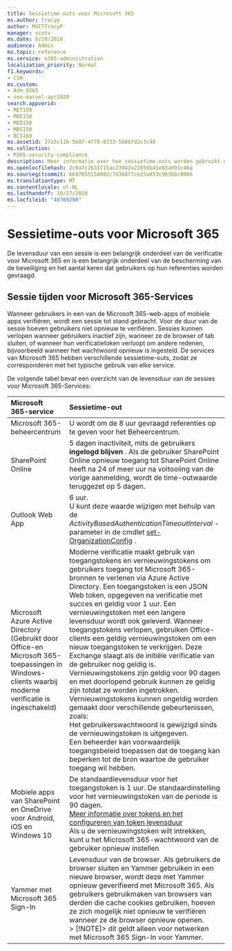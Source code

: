 ```yaml
---
title: Sessietime-outs voor Microsoft 365
ms.author: tracyp
author: MSFTTracyP
manager: scotv
ms.date: 6/29/2018
audience: Admin
ms.topic: reference
ms.service: o365-administration
localization_priority: Normal
f1.keywords:
- CSH
ms.custom:
- Adm_O365
- seo-marvel-apr2020
search.appverid:
- MET150
- MOE150
- MED150
- MBS150
- BCS160
ms.assetid: 37a5c116-5b07-4f70-8333-5b86fd2c3c40
ms.collection:
- M365-security-compliance
description: Meer informatie over hoe sessietime-outs worden gebruikt om de beveiliging en toegankelijkheid van gebruikers in Microsoft 365-clienttoepassingen te salderen.
ms.openlocfilehash: 2c0a7c2633715ac23942a22858b41e83a091c46a
ms.sourcegitcommit: 6647055154002c7d3b8f7ce25ad53c9636bc8066
ms.translationtype: MT
ms.contentlocale: nl-NL
ms.lasthandoff: 10/27/2020
ms.locfileid: "48769290"
---
```

# <a name="session-timeouts-for-microsoft-365"></a>Sessietime-outs voor Microsoft 365

De levensduur van een sessie is een belangrijk onderdeel van de verificatie voor Microsoft 365 en is een belangrijk onderdeel van de bescherming van de beveiliging en het aantal keren dat gebruikers op hun referenties worden gevraagd.

## <a name="session-times-for-microsoft-365-services"></a>Sessie tijden voor Microsoft 365-Services

Wanneer gebruikers in een van de Microsoft 365-web-apps of mobiele apps verifiëren, wordt een sessie tot stand gebracht. Voor de duur van de sessie hoeven gebruikers niet opnieuw te verifiëren. Sessies kunnen verlopen wanneer gebruikers inactief zijn, wanneer ze de browser of tab sluiten, of wanneer hun verificatietoken verloopt om andere redenen, bijvoorbeeld wanneer het wachtwoord opnieuw is ingesteld. De services van Microsoft 365 hebben verschillende sessietime-outs, zodat ze corresponderen met het typische gebruik van elke service.

De volgende tabel bevat een overzicht van de levensduur van de sessies voor Microsoft 365-Services:

| Microsoft 365-service | Sessietime-out |
|:-----|:-----|
|Microsoft 365-beheercentrum  <br/> |U wordt om de 8 uur gevraagd referenties op te geven voor het Beheercentrum.  <br/> |
|SharePoint Online  <br/> |5 dagen inactiviteit, mits de gebruikers **ingelogd blijven** . Als de gebruiker SharePoint Online opnieuw toegang tot SharePoint Online heeft na 24 of meer uur na voltooiing van de vorige aanmelding, wordt de time-outwaarde teruggezet op 5 dagen.  <br/> |
|Outlook Web App  <br/> |6 uur.  <br/> U kunt deze waarde wijzigen met behulp van de  _ActivityBasedAuthenticationTimeoutInterval_ -parameter in de cmdlet [set-OrganizationConfig](https://go.microsoft.com/fwlink/p/?LinkId=615378) .  <br/> |
|Microsoft Azure Active Directory  <br/> (Gebruikt door Office-en Microsoft 365-toepassingen in Windows-clients waarbij moderne verificatie is ingeschakeld)  <br/> | Moderne verificatie maakt gebruik van toegangstokens en vernieuwingstokens om gebruikers toegang tot Microsoft 365-bronnen te verlenen via Azure Active Directory. Een toegangstoken is een JSON Web token, opgegeven na verificatie met succes en geldig voor 1 uur. Een vernieuwingstoken met een langere levensduur wordt ook geleverd. Wanneer toegangstokens verlopen, gebruiken Office-clients een geldig vernieuwingstoken om een nieuw toegangstoken te verkrijgen. Deze Exchange slaagt als de initiële verificatie van de gebruiker nog geldig is.  <br/>  Vernieuwingstokens zijn geldig voor 90 dagen en met doorlopend gebruik kunnen ze geldig zijn totdat ze worden ingetrokken.  <br/>  Vernieuwingstokens kunnen ongeldig worden gemaakt door verschillende gebeurtenissen, zoals:  <br/>  Het gebruikerswachtwoord is gewijzigd sinds de vernieuwingstoken is uitgegeven.  <br/>  Een beheerder kan voorwaardelijk toegangsbeleid toepassen dat de toegang kan beperken tot de bron waartoe de gebruiker toegang wil hebben.  <br/> |
|Mobiele apps van SharePoint en OneDrive voor Android, iOS en Windows 10  <br/> |De standaardlevensduur voor het toegangstoken is 1 uur. De standaardinstelling voor het vernieuwingstoken van de periode is 90 dagen.  <br/> [Meer informatie over tokens en het configureren van token levensduur](https://docs.microsoft.com/azure/active-directory/active-directory-configurable-token-lifetimes) <br/> Als u de vernieuwingstoken wilt intrekken, kunt u het Microsoft 365-wachtwoord van de gebruiker opnieuw instellen  <br/> |
|Yammer met Microsoft 365 Sign-In  <br/> |Levensduur van de browser. Als gebruikers de browser sluiten en Yammer gebruiken in een nieuwe browser, wordt deze met Yammer opnieuw geverifieerd met Microsoft 365. Als gebruikers gebruikmaken van browsers van derden die cache cookies gebruiken, hoeven ze zich mogelijk niet opnieuw te verifiëren wanneer ze de browser opnieuw openen.  <br/> > [!NOTE]> dit geldt alleen voor netwerken met Microsoft 365 Sign-In voor Yammer.           |


